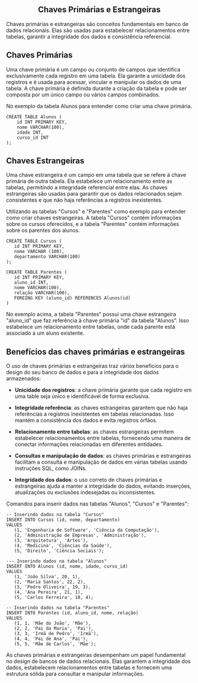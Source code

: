 ## <center> Chaves Primárias e Estrangeiras</center>

Chaves primárias e estrangeiras são conceitos fundamentais em banco de dados relacionais. Elas são usadas para estabelecer relacionamentos entre tabelas, garantir a integridade dos dados e consistência referencial.

## Chaves Primárias 

Uma chave primária é um campo ou conjunto de campos que identifica exclusivamente cada registro em uma tabela. Ela garante a unicidade dos registros e é usada para acessar, vincular e manipular os dados de uma tabela. A chave primária é definida durante a criação da tabela e pode ser composta por um único campo ou vários campos combinados.

No exemplo da tabela Alunos para entender como criar uma chave primária.

```
CREATE TABLE Alunos (
    id INT PRIMARY KEY,
    nome VARCHAR(100),
    idade INT,
    curso_id INT
);
```
## Chaves Estrangeiras 

Uma chave estrangeira é um campo em uma tabela que se refere à chave primária de outra tabela. Ela estabelece um relacionamento entre as tabelas, permitindo a integridade referencial entre elas. As chaves estrangeiras são usadas para garantir que os dados relacionados sejam consistentes e que não haja referências a registros inexistentes.
 
 Utilizando as tabelas "Cursos" e "Parentes" como exemplo para entender como criar chaves estrangeiras. A tabela "Cursos" contém informações sobre os cursos oferecidos, e a tabela "Parentes" contém informações sobre os parentes dos alunos.

 ```
 CREATE TABLE Cursos (
    id INT PRIMARY KEY,
    nome VARCHAR (100),
    departamento VARCHAR(100)
 );

 CREATE TABLE Parentes (
    id INT PRIMARY KEY,
    aluno_id INT,
    nome VARCHAR(100),
    relação VARCHAR(100),
    FOREING KEY (aluno_id) REFERENCES Alunos(id)
 )
 ```
 No exemplo acima, a tabela "Parentes" possui uma chave estrangeira "aluno_id" que faz referência à chave primária "id" da tabela "Alunos". Isso estabelece um relacionamento entre tabelas, onde cada parente está associado a um aluno existente. <br>

 ## Benefícios das chaves primárias e estrangeiras 

O uso de chaves primárias e estrangeiras traz vários benefícios para o design do seu banco de dados e para a integridade dos dados armazenados:

- **Unicidade dos registros**: a chave primária garante que cada registro em uma table seja único e identificável de forma exclusiva.

- **Integridade referência**: as chaves estrangeiras garantem que não haja referências a registros inexistentes em tabelas relacionadas. Isso mantém a consistência dos dados e evita registros órfãos.

- **Relacionamento entre tabelas**: as chaves estrangeiras permitem estabelecer relacionamentos entre tabelas, fornecendo uma maneira de conectar informações relacionadas em diferentes entidades.

- **Consultas e manipulação de dados**: as chaves primárias e estrangeiras facilitam a consulta e manipulação de dados em várias tabelas usando instruções SQL, como JOINs.

- **Integridade dos dados**: o uso correto de chaves primárias e estrangeiras ajuda a manter a integridade do dados, evitando inserções, atualizações ou exclusões indesejadas ou inconsistentes. 

Comandos para inserir dados nas tabelas "Alunos", "Cursos" e "Parentes":

```
-- Inserindo dados na tabela "Cursos"
INSERT INTO Cursos (id, nome, departamento)
VALUES
   (1, 'Engenharia de Software', 'Ciência da Computação'),
   (2, 'Administração de Empresas', 'Administração'),
   (3, 'Arquitetura', 'Artes'),
   (4, 'Medicina', 'Ciências da Saúde'),
   (5, 'Direito', 'Ciência Sociais');

--- Inserindo dados na tabela "Alunos"
INSERT INTO Alunos (id, nome, idade, curso_id)
VALUES
   (1, 'João Silva', 20, 1),
   (2, 'Maria Santos', 22, 2),
   (3, 'Pedro Oliveira', 19, 3),
   (4, 'Ana Pereira', 21, 1),
   (5, 'Carlos Ferreira', 18, 4);

-- Inserindo dados na tabela "Parentes"
INSERT INTO Parentes (id, aluno_id, nome, relação)
VALUES
   (1, 1, 'Mãe do João', 'Mãe'),
   (2, 2, 'Pai da Maria', 'Pai'),
   (3, 3, 'Irmã de Pedro', 'Irmã'),
   (4, 4, 'Pai de Ana', 'Pai'),
   (5, 5, 'Mãe de Carlos', 'Mãe');

```
As chaves primárias e estrangeiras desempenham um papel fundamental no design de bancos de dados relacionais. Elas garantem a integridade dos dados, estabelecem relacionamentos entre tabelas e fornecem uma estrutura sólida para consultar e manipular informações.

